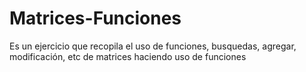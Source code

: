 # Matrices-Funciones
Es un ejercicio que recopila el uso de funciones, busquedas, agregar, modificación, etc de matrices haciendo uso de funciones
